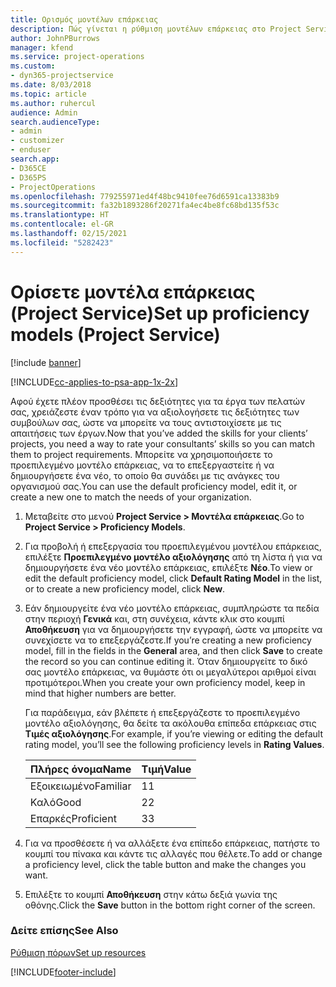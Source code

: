 ```yaml
---
title: Ορισμός μοντέλων επάρκειας
description: Πώς γίνεται η ρύθμιση μοντέλων επάρκειας στο Project Service
author: JohnPBurrows
manager: kfend
ms.service: project-operations
ms.custom:
- dyn365-projectservice
ms.date: 8/03/2018
ms.topic: article
ms.author: ruhercul
audience: Admin
search.audienceType:
- admin
- customizer
- enduser
search.app:
- D365CE
- D365PS
- ProjectOperations
ms.openlocfilehash: 779255971ed4f48bc9410fee76d6591ca13383b9
ms.sourcegitcommit: fa32b1893286f20271fa4ec4be8fc68bd135f53c
ms.translationtype: HT
ms.contentlocale: el-GR
ms.lasthandoff: 02/15/2021
ms.locfileid: "5282423"
---
```

# <a name="set-up-proficiency-models-project-service"></a><span data-ttu-id="adedf-103">Ορίσετε μοντέλα επάρκειας (Project Service)</span><span class="sxs-lookup"><span data-stu-id="adedf-103">Set up proficiency models (Project Service)</span></span>

[!include [banner](../includes/psa-now-project-operations.md)]

[!INCLUDE[cc-applies-to-psa-app-1x-2x](../includes/cc-applies-to-psa-app-1x-2x.md)]

<span data-ttu-id="adedf-104">Αφού έχετε πλέον προσθέσει τις δεξιότητες για τα έργα των πελατών σας, χρειάζεστε έναν τρόπο για να αξιολογήσετε τις δεξιότητες των συμβούλων σας, ώστε να μπορείτε να τους αντιστοιχίσετε με τις απαιτήσεις των έργων.</span><span class="sxs-lookup"><span data-stu-id="adedf-104">Now that you’ve added the skills for your clients’ projects, you need a way to rate your consultants’ skills so you can match them to project requirements.</span></span> <span data-ttu-id="adedf-105">Μπορείτε να χρησιμοποιήσετε το προεπιλεγμένο μοντέλο επάρκειας, να το επεξεργαστείτε ή να δημιουργήσετε ένα νέο, το οποίο θα συνάδει με τις ανάγκες του οργανισμού σας.</span><span class="sxs-lookup"><span data-stu-id="adedf-105">You can use the default proficiency model, edit it, or create a new one to match the needs of your organization.</span></span>  
  
1.  <span data-ttu-id="adedf-106">Μεταβείτε στο μενού **Project Service > Μοντέλα επάρκειας**.</span><span class="sxs-lookup"><span data-stu-id="adedf-106">Go to **Project Service > Proficiency Models**.</span></span>  
  
2.  <span data-ttu-id="adedf-107">Για προβολή ή επεξεργασία του προεπιλεγμένου μοντέλου επάρκειας, επιλέξτε **Προεπιλεγμένο μοντέλο αξιολόγησης** από τη λίστα ή για να δημιουργήσετε ένα νέο μοντέλο επάρκειας, επιλέξτε **Νέο**.</span><span class="sxs-lookup"><span data-stu-id="adedf-107">To view or edit the default proficiency model, click **Default Rating Model** in the list, or to create a new proficiency model, click **New**.</span></span>  
  
3.  <span data-ttu-id="adedf-108">Εάν δημιουργείτε ένα νέο μοντέλο επάρκειας, συμπληρώστε τα πεδία στην περιοχή **Γενικά** και, στη συνέχεια, κάντε κλικ στο κουμπί **Αποθήκευση** για να δημιουργήσετε την εγγραφή, ώστε να μπορείτε να συνεχίσετε να το επεξεργάζεστε.</span><span class="sxs-lookup"><span data-stu-id="adedf-108">If you’re creating a new proficiency model, fill in the fields in the **General** area, and then click **Save** to create the record so you can continue editing it.</span></span> <span data-ttu-id="adedf-109">Όταν δημιουργείτε το δικό σας μοντέλο επάρκειας, να θυμάστε ότι οι μεγαλύτεροι αριθμοί είναι προτιμότεροι.</span><span class="sxs-lookup"><span data-stu-id="adedf-109">When you create your own proficiency model, keep in mind that higher numbers are better.</span></span>  
  
     <span data-ttu-id="adedf-110">Για παράδειγμα, εάν βλέπετε ή επεξεργάζεστε το προεπιλεγμένο μοντέλο αξιολόγησης, θα δείτε τα ακόλουθα επίπεδα επάρκειας στις **Τιμές αξιολόγησης**.</span><span class="sxs-lookup"><span data-stu-id="adedf-110">For example, if you’re viewing or editing the default rating model, you’ll see the following proficiency levels in **Rating Values**.</span></span>  
  
    |<span data-ttu-id="adedf-111">Πλήρες όνομα</span><span class="sxs-lookup"><span data-stu-id="adedf-111">Name</span></span>|<span data-ttu-id="adedf-112">Τιμή</span><span class="sxs-lookup"><span data-stu-id="adedf-112">Value</span></span>|  
    |----------|-----------|  
    |<span data-ttu-id="adedf-113">Εξοικειωμένο</span><span class="sxs-lookup"><span data-stu-id="adedf-113">Familiar</span></span>|<span data-ttu-id="adedf-114">1</span><span class="sxs-lookup"><span data-stu-id="adedf-114">1</span></span>|  
    |<span data-ttu-id="adedf-115">Καλό</span><span class="sxs-lookup"><span data-stu-id="adedf-115">Good</span></span>|<span data-ttu-id="adedf-116">2</span><span class="sxs-lookup"><span data-stu-id="adedf-116">2</span></span>|  
    |<span data-ttu-id="adedf-117">Επαρκές</span><span class="sxs-lookup"><span data-stu-id="adedf-117">Proficient</span></span>|<span data-ttu-id="adedf-118">3</span><span class="sxs-lookup"><span data-stu-id="adedf-118">3</span></span>|  
  
4.  <span data-ttu-id="adedf-119">Για να προσθέσετε ή να αλλάξετε ένα επίπεδο επάρκειας, πατήστε το κουμπί του πίνακα και κάντε τις αλλαγές που θέλετε.</span><span class="sxs-lookup"><span data-stu-id="adedf-119">To add or change a proficiency level, click the table button and make the changes you want.</span></span>  
  
5.  <span data-ttu-id="adedf-120">Επιλέξτε το κουμπί **Αποθήκευση** στην κάτω δεξιά γωνία της οθόνης.</span><span class="sxs-lookup"><span data-stu-id="adedf-120">Click the **Save** button in the bottom right corner of the screen.</span></span>  
  
### <a name="see-also"></a><span data-ttu-id="adedf-121">Δείτε επίσης</span><span class="sxs-lookup"><span data-stu-id="adedf-121">See Also</span></span>  
 [<span data-ttu-id="adedf-122">Ρύθμιση πόρων</span><span class="sxs-lookup"><span data-stu-id="adedf-122">Set up resources</span></span>](../psa/set-up-resources.md)


[!INCLUDE[footer-include](../includes/footer-banner.md)]